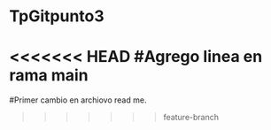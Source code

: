 # TpGitpunto3
<<<<<<< HEAD
#Agrego linea en rama main
=======
#Primer cambio en archiovo read me.
>>>>>>> feature-branch
